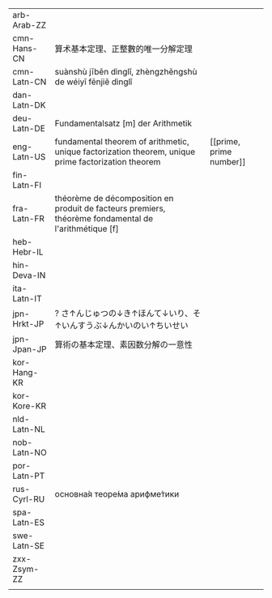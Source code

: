| | | |
|-|-|-|
| arb-Arab-ZZ |  |  |
| cmn-Hans-CN | 算术基本定理、正整數的唯一分解定理 |  |
| cmn-Latn-CN | suànshù jīběn dìnglǐ, zhèngzhěngshù de wéiyī fēnjiě dìnglǐ |  |
| dan-Latn-DK |  |  |
| deu-Latn-DE | Fundamentalsatz [m] der Arithmetik |  |
| eng-Latn-US | fundamental theorem of arithmetic, unique factorization theorem, unique prime factorization theorem | [[prime, prime number]] |
| fin-Latn-FI |  |  |
| fra-Latn-FR | théorème de décomposition en produit de facteurs premiers, théorème fondamental de l'arithmétique [f] |  |
| heb-Hebr-IL |  |  |
| hin-Deva-IN |  |  |
| ita-Latn-IT |  |  |
| jpn-Hrkt-JP | ? さ↑んじゅつの↓き↑ほんて↓いり、そ↑いんすうぶ↓んかいのい↑ちいせい |  |
| jpn-Jpan-JP | 算術の基本定理、素因数分解の一意性 |  |
| kor-Hang-KR |  |  |
| kor-Kore-KR |  |  |
| nld-Latn-NL |  |  |
| nob-Latn-NO |  |  |
| por-Latn-PT |  |  |
| rus-Cyrl-RU | основна́я теоре́ма арифме́тики |  |
| spa-Latn-ES |  |  |
| swe-Latn-SE |  |  |
| zxx-Zsym-ZZ |  |  |
|  |  |  |
